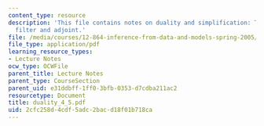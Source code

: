 ```yaml
---
content_type: resource
description: 'This file contains notes on duality and simplification: The steady-state
  filter and adjoint.'
file: /media/courses/12-864-inference-from-data-and-models-spring-2005/2cfc258d4cdf5adc2bacd18f01b718ca_duality_4_5.pdf
file_type: application/pdf
learning_resource_types:
- Lecture Notes
ocw_type: OCWFile
parent_title: Lecture Notes
parent_type: CourseSection
parent_uid: e31ddbff-1ff0-3bfb-0353-d7cdba211ac2
resourcetype: Document
title: duality_4_5.pdf
uid: 2cfc258d-4cdf-5adc-2bac-d18f01b718ca
---
```

